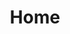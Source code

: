 ---
title: Home
home: true
heroImage: /theme.mp4
heroText: JUST DO IT
tagline: fighting for the life I want.
actionText: Get Started →
actionLink: /learn/
layout: Home
features:
- title: About me
  details: I am a very homesick person. I usually like to read books and kill time by myself. I also watch some movies with deep meaning. I have a strong interest in new things and an exploration spirit of technology. I guess you can say that I'm shy, but I will also chat up a storm with people I've come to know better...
- title: About ability
  details: Ability to work independently，mature and resourceful,  Able to work well in a diverse cultural and staff context.With good analytical capability.Good presentation skills and good at dealing with all kinds of people...
- title: About skills
  details: As a front-end development engineer, I have mastered vue.js. I can develop projects through Vue. I am familiar with react.js. I can carry out component-based development, understand the principle of webpack packaging and compiling, and master the development of small programs...
footer: MIT Licensed | Created by Harold
---